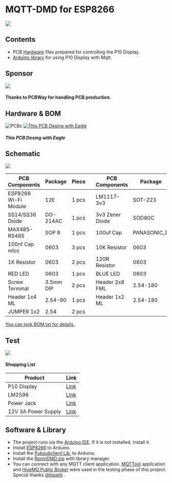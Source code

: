 # MQTT-DMD for ESP8266

![](https://github.com/byronin/MQTT-DMD/blob/main/Hardware/images/P10.png)
## Contents
- PCB [Hardware](https://github.com/byronin/MQTT-DMD/tree/main/Hardware "Hardware") files prepared for controlling the P10 Display.
- [Arduino library](https://github.com/byronin/MQTT-DMD/tree/main/Lib%26Software "Arduino library")  for using P10 Display with Mqtt.

## Sponsor
[![](https://github.com/byronin/MQTT-DMD/blob/main/Hardware/PCBWay_logo.png)](https://www.pcbway.com/)
#### Thanks to PCBWay for handling PCB production.

## Hardware & BOM
![PCBs](https://github.com/byronin/MQTT-DMD/blob/main/Hardware/images/Board1.png "PCBs")
 [![This PCB Desing with Eagle ](https://www.snapeda.com/static/img/eda/eagle.png "PCB Desing with Eagle ")](https://www.autodesk.com/products/eagle/free-download "This PCB Desing with Eagle ") 
  ##### This PCB Desing with Eagle  
  
  ## Schematic
[![](https://github.com/byronin/MQTT-DMD/blob/main/Hardware/Schematic.png)](https://github.com/byronin/MQTT-DMD/blob/main/Hardware)

  
| PCB Components  | Package |Piece || PCB Components  | Package |Piece |  
| ------------- | ------------- |------------- |---------| ------------- | ------------- |------------- |
| ESP8266 Wi-Fi Module  | 12E | 1 pcs  || LM1117-3v3 | SOT-223  | 1 pcs |
| SS14/SS36 Diode  | DO-214AC | 1 pcs || 3v3 Zener Diode  | SOD80C | 1 pcs |
| MAX485-RS485 | SOP 8  | 1 pcs  || 100uf Cap | PANASONIC_D   | 2 pcs |
| 100nf Cap mlcc | 0603  | 3 pcs || 10K Resistor  | 0603  | 8 pcs  |
| 1K Resistor | 0603  | 2 pcs || 120R Resistor  | 0603  | 2 pcs  |
| RED LED  | 0603  | 1 pcs || BLUE LED  | 0603  | 1 pcs  |
| Screw Terminal  | 3.5mm DIP  | 2 pcs  || Header 2x8 FML | 2.54-180  | 1 pcs  |
| Header 1x4 ML  | 2.54-90  | 1 pcs  || Header 1x2 ML  | 2.54-180  | 2 pcs  |
| JUMPER 1x2   | 2.54  | 2 pcs  |  

[You can look BOM.txt for details.](https://github.com/byronin/MQTT-DMD/blob/main/Hardware/BOM.txt "You can look BOM.txt")  

## Test 
[![](https://github.com/byronin/MQTT-DMD/blob/main/Hardware/images/Full_asmb.png)](https://github.com/byronin/MQTT-DMD/blob/main/Hardware/images)

#### Shopping List

| Product  | Link |
| ------------- | ------------- |
|P10 Display|[ Link](https://tr.aliexpress.com/item/1005003237909713.html?spm=a2g0o.productlist.0.0.37e759f1OWtOJo&algo_pvid=ac306e69-5e60-4847-98bb-0beb025dface&algo_exp_id=ac306e69-5e60-4847-98bb-0beb025dface-14&pdp_ext_f=%7B%22sku_id%22%3A%2212000024792668676%22%7D&pdp_npi=2%40dis%21TRY%21%21114.7%21%21%21209.95%21%21%402101d8b516565254069212787e109b%2112000024792668676%21sea " Link")|
| LM2596 |[Link](https://tr.aliexpress.com/item/33004374185.html?spm=a2g0o.productlist.0.0.584a4eb1nGv9CS&algo_pvid=40dddc8f-dfae-4d0d-81c2-a52a0aa0245e&algo_exp_id=40dddc8f-dfae-4d0d-81c2-a52a0aa0245e-0&pdp_ext_f=%7B%22sku_id%22%3A%2267088944738%22%7D&pdp_npi=2%40dis%21TRY%21%2113.03%21%21%2126.97%21%21%402101d8b516565255629607266e109b%2167088944738%21sea "Link")|
| Power Jack |[Link](https://tr.aliexpress.com/item/32990462283.html?spm=a2g0o.productlist.0.0.5e2518e2hOOmew&algo_pvid=7db638d6-f6c6-42c6-8043-efdd9c457ccb&algo_exp_id=7db638d6-f6c6-42c6-8043-efdd9c457ccb-17&pdp_ext_f=%7B%22sku_id%22%3A%2266856598002%22%7D&pdp_npi=2%40dis%21TRY%21%2131.28%21%21%21%21%21%402101d8b516565256348121673e109b%2166856598002%21sea "Link")  |
| 12V 3A Power Supply  | [Link](https://tr.aliexpress.com/item/32961533195.html?spm=a2g0o.productlist.0.0.2d7946ffUO6err&algo_pvid=a5d9bf34-bb2b-44ef-beb8-4b2c94ddd551&algo_exp_id=a5d9bf34-bb2b-44ef-beb8-4b2c94ddd551-0&pdp_ext_f=%7B%22sku_id%22%3A%2212000021653748461%22%7D&pdp_npi=2%40dis%21TRY%21%2168.92%21%21%2168.22%21%21%402101d8b516565257067844445e109b%2112000021653748461%21sea "Link")  |


## Software & Library

- The project runs via the [Arduino IDE](https://www.arduino.cc/en/software "Arduino IDE"). If it is not installed, install it.
- Install [ESP8266](https://github.com/esp8266/Arduino "ESP8266") to Arduino.
- Install the [Pubsubclient Lib.](https://github.com/knolleary/pubsubclient "Pubsubclient Lib.") to Arduino.
- Install the [RoninDMD.zip](https://github.com/byronin/MQTT-DMD/blob/main/Lib%26Software/RoninDMD.zip "RoninDMD.zip") with library manager.
- You can connect with any MQTT client application. [MQTTool](https://apps.apple.com/us/app/mqttool/id1085976398 "MQTTool") application and [HiveMQ Public Broker](https://www.hivemq.com/public-mqtt-broker/ "HiveMQ Public Broker") were used in the testing phase of this project. Special thanks [@bjpetit](https://github.com/bjpetit "@bjpetit") .



